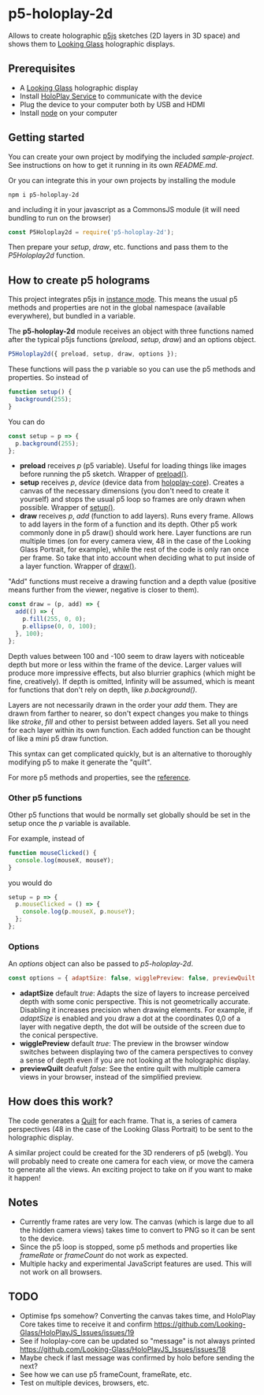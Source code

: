 # p5-holoplay-2d

Allows to create holographic [p5js](https://p5js.org) sketches (2D layers in 3D space) and shows them to [Looking Glass](https://lookingglassfactory.com/) holographic displays.

## Prerequisites

- A [Looking Glass](https://lookingglassfactory.com/) holographic display
- Install [HoloPlay Service](https://lookingglassfactory.com/software#holoplay-service) to communicate with the device
- Plug the device to your computer both by USB and HDMI
- Install [node](https://nodejs.org) on your computer

## Getting started

You can create your own project by modifying the included _sample-project_. See instructions on how to get it running in its own _README.md_.

Or you can integrate this in your own projects by installing the module

```shell
npm i p5-holoplay-2d
```

and including it in your javascript as a CommonsJS module (it will need bundling to run on the browser)

```js
const P5Holoplay2d = require('p5-holoplay-2d');
```

Then prepare your _setup_, _draw_, etc. functions and pass them to the _P5Holoplay2d_ function.

## How to create p5 holograms

This project integrates p5js in [instance mode](https://p5js.org/reference/#/p5/p5). This means the usual p5 methods and properties are not in the global namespace (available everywhere), but bundled in a variable.

The **p5-holoplay-2d** module receives an object with three functions named after the typical p5js functions (_preload_, _setup_, _draw_) and an options object.

```js
P5Holoplay2d({ preload, setup, draw, options });
```

These functions will pass the p variable so you can use the p5 methods and properties. So instead of

```js
function setup() {
  background(255);
}
```

You can do

```js
const setup = p => {
  p.background(255);
};
```

- **preload** receives _p_ (p5 variable). Useful for loading things like images before running the p5 sketch. Wrapper of [preload()](https://p5js.org/reference/#/p5/preload).
- **setup** receives _p_, _device_ (device data from [holoplay-core](https://www.npmjs.com/package/holoplay-core)). Creates a canvas of the necessary dimensions (you don't need to create it yourself) and stops the usual p5 loop so frames are only drawn when possible. Wrapper of [setup()](https://p5js.org/reference/#/p5/setup).
- **draw** receives _p_, _add_ (function to add layers). Runs every frame. Allows to add layers in the form of a function and its depth. Other p5 work commonly done in p5 draw() should work here. Layer functions are run multiple times (on for every camera view, 48 in the case of the Looking Glass Portrait, for example), while the rest of the code is only ran once per frame. So take that into account when deciding what to put inside of a layer function. Wrapper of [draw()](https://p5js.org/reference/#/p5/draw).

"Add" functions must receive a drawing function and a depth value (positive means further from the viewer, negative is closer to them).

```js
const draw = (p, add) => {
  add(() => {
    p.fill(255, 0, 0);
    p.ellipse(0, 0, 100);
  }, 100);
};
```

Depth values between 100 and -100 seem to draw layers with noticeable depth but more or less within the frame of the device. Larger values will produce more impressive effects, but also blurrier graphics (which might be fine, creatively). If depth is omitted, Infinity will be assumed, which is meant for functions that don't rely on depth, like _p.background()_.

Layers are not necessarily drawn in the order your _add_ them. They are drawn from farther to nearer, so don't expect changes you make to things like _stroke_, _fill_ and other to persist between added layers. Set all you need for each layer within its own function. Each added function can be thought of like a mini p5 draw function.

This syntax can get complicated quickly, but is an alternative to thoroughly modifying p5 to make it generate the "quilt".

For more p5 methods and properties, see the [reference](https://p5js.org/reference/).

### Other p5 functions

Other p5 functions that would be normally set globally should be set in the setup once the _p_ variable is available.

For example, instead of

```js
function mouseClicked() {
  console.log(mouseX, mouseY);
}
```

you would do

```js
setup = p => {
  p.mouseClicked = () => {
    console.log(p.mouseX, p.mouseY);
  };
};
```

### Options

An _options_ object can also be passed to _p5-holoplay-2d_.

```js
const options = { adaptSize: false, wigglePreview: false, previewQuilt: true };
```

- **adaptSize** default _true_: Adapts the size of layers to increase perceived depth with some conic perspective. This is not geometrically accurate. Disabling it increases precision when drawing elements. For example, if _adaptSize_ is enabled and you draw a dot at the coordinates 0,0 of a layer with negative depth, the dot will be outside of the screen due to the conical perspective.
- **wigglePreview** default _true_: The preview in the browser window switches between displaying two of the camera perspectives to convey a sense of depth even if you are not looking at the holographic display.
- **previewQuilt** deafult _false_: See the entire quilt with multiple camera views in your browser, instead of the simplified preview.

## How does this work?

The code generates a [Quilt](https://docs.lookingglassfactory.com/keyconcepts/quilts) for each frame. That is, a series of camera perspectives (48 in the case of the Looking Glass Portrait) to be sent to the holographic display.

A similar project could be created for the 3D renderers of p5 (webgl). You will probably need to create one camera for each view, or move the camera to generate all the views. An exciting project to take on if you want to make it happen!

## Notes

- Currently frame rates are very low. The canvas (which is large due to all the hidden camera views) takes time to convert to PNG so it can be sent to the device.
- Since the p5 loop is stopped, some p5 methods and properties like _frameRate_ or _frameCount_ do not work as expected.
- Multiple hacky and experimental JavaScript features are used. This will not work on all browsers.

## TODO

- Optimise fps somehow? Converting the canvas takes time, and HoloPlay Core takes time to receive it and confirm https://github.com/Looking-Glass/HoloPlayJS_Issues/issues/19
- See if holoplay-core can be updated so "message" is not always printed https://github.com/Looking-Glass/HoloPlayJS_Issues/issues/18
- Maybe check if last message was confirmed by holo before sending the next?
- See how we can use p5 frameCount, frameRate, etc.
- Test on multiple devices, browsers, etc.
